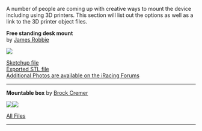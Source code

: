 A number of people are coming up with creative ways to mount the device including using 3D printers.  This section will list out the options as well as a link to the 3D printer object files.

**Free standing desk mount**  
by [James Robbie](http://members.iracing.com/jforum/user/profile/186674.page)  

![](http://i1201.photobucket.com/albums/bb350/jdrobbie41/24081267-400a-43a6-a625-b680936a3782_zpsetkzyjey.jpg)

[Sketchup file](https://www.dropbox.com/s/l47ily6omv4g2hj/Screen%20housing.skp?dl=0)  
[Exported STL file](https://www.dropbox.com/s/km0ylimgfnwj49q/Screen%20housing.stl?dl=0)  
[Additional Photos are available on the iRacing Forums](http://members.iracing.com/jforum/posts/list/75/3326740.page#9266080)

---

**Mountable box**
by [Brock Cremer](http://members.iracing.com/jforum/user/profile/173054.page)

![](http://i.imgur.com/BLbXsZA.png)![](http://i.imgur.com/HT7e6C7.jpg)


[All Files](https://myhub.autodesk360.com/ue2944056/shares/public/SHabee1QT1a327cf2b7af6b149da773cdfaa)

---
